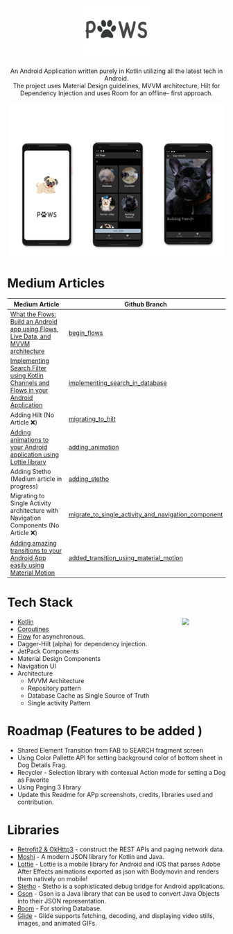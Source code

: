 <p align="center">
<img src="./previews/logo.png" width="150">
</p>

<p align="center">
An Android Application written purely in Kotlin utilizing all the latest tech in Android. <br> The project uses Material Design guidelines,  MVVM architecture, Hilt for Dependency Injection and uses Room for an offline- first approach.
  </p>

<p align="center">
<img src="./previews/introCompressed.jpg" width="700">
</p>


# Medium Articles 

  | Medium Article  | Github Branch|
| ------ | ------ |
| [What the Flows: Build an Android app using Flows, Live Data, and MVVM architecture](https://proandroiddev.com/what-the-flows-build-an-android-app-using-flows-and-live-data-using-mvvm-architecture-4d3ab807b4dd) | [begin_flows](https://github.com/Shivamdhuria/flows_guide/tree/begin_flows) |
| [Implementing Search Filter using Kotlin Channels and Flows in your Android Application](https://medium.com/@shivamdhuria/implementing-search-filter-using-kotlin-channels-and-flows-in-your-android-application-df7c96e58b19)  | [implementing_search_in_database](https://github.com/Shivamdhuria/flows_guide/tree/implementing_search_in_database)|
| Adding Hilt (No Article ❌) | [migrating_to_hilt](https://github.com/Shivamdhuria/flows_guide/tree/migrating_to_hilt) |
| [Adding animations to your Android application using Lottie library](https://medium.com/@shivamdhuria/adding-animations-to-your-android-application-using-lottie-library-fa2d7197e23b) | [adding_animation](https://github.com/Shivamdhuria/flows_guide/tree/add_animation_final) |
| Adding Stetho (Medium article in progress) | [adding_stetho](https://github.com/Shivamdhuria/flows_guide/tree/adding_stetho) |
| Migrating to Single Activity architecture with Navigation Components (No Article ❌) | [migrate_to_single_activity_and_navigation_component](https://github.com/Shivamdhuria/flows_guide/tree/migrate_to_single_activity_and_navigation_component) |
| [Adding amazing transitions to your Android App easily using Material Motion](https://medium.com/@shivamdhuria/adding-amazing-transitions-to-your-android-app-easily-using-material-motion-f0cd92463b39) | [added_transition_using_material_motion](https://github.com/Shivamdhuria/flows_guide/tree/added_transition_using_material_motion) |


# Tech Stack
<img src="/previews/transition.gif" align="right" width="20%"/>

- [Kotlin](https://kotlinlang.org/)  
- [Coroutines](https://github.com/Kotlin/kotlinx.coroutines)  
- [Flow](https://kotlin.github.io/kotlinx.coroutines/kotlinx-coroutines-core/kotlinx.coroutines.flow/) for asynchronous.
- Dagger-Hilt (alpha) for dependency injection.
- JetPack Components
- Material Design Components
- Navigation UI
- Architecture
  - MVVM Architecture 
  - Repository pattern
  - Database Cache as Single Source of Truth
  - Single activity Pattern
  
  
# Roadmap (Features to be added )
  - Shared Element Transition from FAB to SEARCH fragment screen
  - Using Color Pallette API for setting background color of bottom sheet in Dog Details Frag.
  - Recycler - Selection library with contexual Action mode for setting a Dog as Favorite
  - Using Paging 3 library 
  - Update this Readme for APp screenshots, credits, libraries used and contribution.
  
# Libraries
- [Retrofit2 & OkHttp3](https://github.com/square/retrofit) - construct the REST APIs and paging network data.
- [Moshi](https://github.com/square/moshi/) - A modern JSON library for Kotlin and Java.
- [Lottie](https://github.com/airbnb/lottie-android) - Lottie is a mobile library for Android and iOS that parses Adobe After Effects animations exported as json with Bodymovin and renders them natively on mobile!
- [Stetho](https://github.com/facebook/stetho) - Stetho is a sophisticated debug bridge for Android applications.
- [Gson](https://github.com/google/gson) - Gson is a Java library that can be used to convert Java Objects into their JSON representation.
- [Room](https://developer.android.com/topic/libraries/architecture/room) - For storing Database.
- [Glide](https://github.com/bumptech/glide) - Glide supports fetching, decoding, and displaying video stills, images, and animated GIFs.



